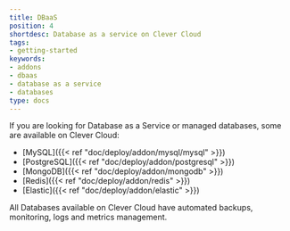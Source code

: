 ```yaml
---
title: DBaaS
position: 4
shortdesc: Database as a service on Clever Cloud
tags:
- getting-started
keywords:
- addons
- dbaas
- database as a service
- databases
type: docs
---
```


If you are looking for Database as a Service or managed databases, some are available on Clever Cloud:

* [MySQL]({{< ref "doc/deploy/addon/mysql/mysql" >}})
* [PostgreSQL]({{< ref "doc/deploy/addon/postgresql" >}})
* [MongoDB]({{< ref "doc/deploy/addon/mongodb" >}})
* [Redis]({{< ref "doc/deploy/addon/redis" >}})
* [Elastic]({{< ref "doc/deploy/addon/elastic" >}})

All Databases available on Clever Cloud have automated backups, monitoring, logs and metrics management.
